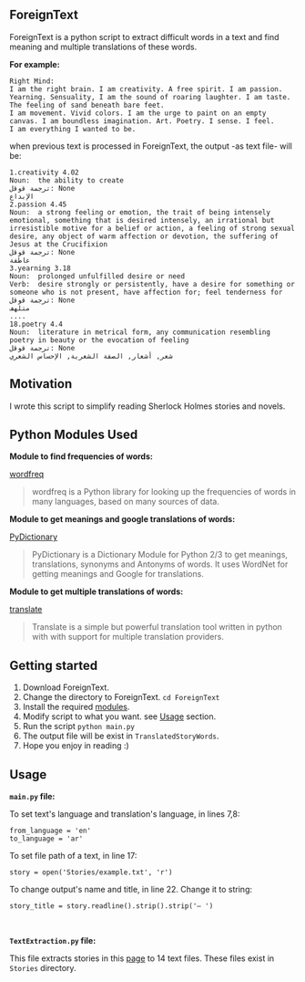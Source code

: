 ## ForeignText
ForeignText is a python script to extract difficult words in a text and find meaning and multiple translations of these words.

**For example:** 
```
Right Mind:
I am the right brain. I am creativity. A free spirit. I am passion. Yearning. Sensuality, I am the sound of roaring laughter. I am taste. The feeling of sand beneath bare feet.
I am movement. Vivid colors. I am the urge to paint on an empty canvas. I am boundless imagination. Art. Poetry. I sense. I feel.
I am everything I wanted to be.
```
when previous text is processed in ForeignText, the output -as text file- will be:

```
1.creativity 4.02 
Noun:  the ability to create
ترجمة قوقل: None
الإبداع
2.passion 4.45 
Noun:  a strong feeling or emotion, the trait of being intensely emotional, something that is desired intensely, an irrational but irresistible motive for a belief or action, a feeling of strong sexual desire, any object of warm affection or devotion, the suffering of Jesus at the Crucifixion
ترجمة قوقل: None
عاطفة
3.yearning 3.18 
Noun:  prolonged unfulfilled desire or need 
Verb:  desire strongly or persistently, have a desire for something or someone who is not present, have affection for; feel tenderness for 
ترجمة قوقل: None
متلهف
....
18.poetry 4.4 
Noun:  literature in metrical form, any communication resembling poetry in beauty or the evocation of feeling 
ترجمة قوقل: None
شعر, أشعار, الصفة الشعرية, الإحساس الشعري
```

## Motivation
I wrote this script to simplify reading Sherlock Holmes stories and novels.

## Python Modules Used
**Module to find frequencies of words:**

[wordfreq](https://pypi.org/project/wordfreq/)
> wordfreq is a Python library for looking up the frequencies of words in many languages, based on many sources of data.

**Module to get meanings and google translations of words:**

[PyDictionary](https://pypi.org/project/PyDictionary/)
> PyDictionary is a Dictionary Module for Python 2/3 to get meanings, translations, synonyms and Antonyms of words. It uses WordNet for getting meanings and Google for translations.

**Module to get multiple translations of words:**

[translate](https://pypi.org/project/translate/)
> Translate is a simple but powerful translation tool written in python with with support for multiple translation providers.

## Getting started
1. Download ForeignText.
2. Change the directory to ForeignText.
`cd ForeignText`
3. Install the required [modules](#python-modules-used).
4. Modify script to what you want. see [Usage](#usage) section.
5. Run the script
`python main.py`
6. The output file will be exist in `TranslatedStoryWords`.
7. Hope you enjoy in reading :)

## Usage
**`main.py` file:**

To set text's language and translation's language, in lines 7,8:
```
from_language = 'en'
to_language = 'ar'
```

To set file path of a text, in line 17:
```
story = open('Stories/example.txt', 'r')
```

To change output's name and title, in line 22. Change it to string:
``` 
story_title = story.readline().strip().strip('— ')
```
<br>

**`TextExtraction.py` file:**

This file extracts stories in this [page](http://freeread.com.au/@RGLibrary/ArthurConanDoyle/SherlockHolmes/RETU.html) to 14 text files. These files exist in `Stories` directory.






